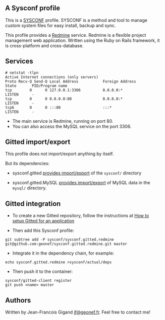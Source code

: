 ## A Sysconf profile

This is a [SYSCONF](https://github.com/geonef/sysconf.base)
profile. SYSCONF is a method and tool to manage custom system files
for easy install, backup and sync.

This profile provides a [Redmine](http://redmine.org/) service.
Redmine is a flexible project management web application. Written
using the Ruby on Rails framework, it is cross-platform and
cross-database.


## Services

```
# netstat -tlpn
Active Internet connections (only servers)
Proto Recv-Q Send-Q Local Address           Foreign Address         State       PID/Program name
tcp        0      0 127.0.0.1:3306          0.0.0.0:*               LISTEN      -               
tcp        0      0 0.0.0.0:80              0.0.0.0:*               LISTEN      -               
tcp6       0      0 :::80                   :::*                    LISTEN      -           
```

* The main service is Redmine, running on port 80.
* You can also access the MySQL service on the port 3306.


## Gitted import/export

This profile does not import/export anything by itself.

But its dependencies:
* sysconf.gitted [provides import/export](https://github.com/geonef/sysconf.gitted/tree/master/tree/etc/gitted/sync) of the ```sysconf/``` directory

* sysconf.gitted.MySQL
  [provides import/export](https://github.com/geonef/sysconf.gitted.mysql/tree/master/tree/etc/gitted/sync)
  of MySQL data in the ```mysql/``` directory.


## Gitted integration

* To create a new Gitted repository, follow the instructions at
  [How to setup Gitted for an application](https://github.com/geonef/sysconf.gitted/blob/master/doc/howto-create-new.md)
  
* Then add this Sysconf profile:
```
git subtree add -P sysconf/sysconf.gitted.redmine git@github.com:geonef/sysconf.gitted.redmine.git master
```

* Integrate it in the dependency chain, for example:
```
echo sysconf.gitted.redmine >sysconf/actual/deps
```

* Then push it to the container:
```
sysconf/gitted-client register
git push <name> master
```


## Authors

Written by Jean-Francois Gigand <jf@geonef.fr>. Feel free to contact me!
